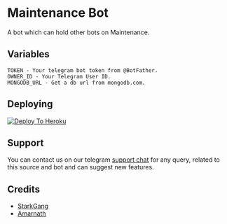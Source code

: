 # Maintenance Bot
A bot which can hold other bots on Maintenance.

## Variables 
```
TOKEN - Your telegram bot token from @BotFather.
OWNER_ID - Your Telegram User ID.
MONGODB_URL - Get a db url from mongodb.com.
```

## Deploying
[![Deploy To Heroku](https://www.herokucdn.com/deploy/button.svg)](https://heroku.com/deploy?template=https://github.com/Reeshuxd/MaintenanceBOt)


## Support 
You can contact us on our telegram [support chat](https://t.me/Userchatroom) for any query,
related to this source and bot and can suggest new features.

## Credits 
- [StarkGang](https://github.com/StarkGang)
- [Amarnath](https://github.com/Amarnathcjd)
